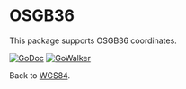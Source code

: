 # OSGB36

This package supports OSGB36 coordinates.

[![GoDoc](http://img.shields.io/badge/godoc-reference-5272B4.svg?style=flat-square)](https://godoc.org/github.com/wroge/wgs84/osgb36)
[![GoWalker](https://img.shields.io/badge/Go_Walker-Doc-blue.svg?style=flat-square)](https://gowalker.org/github.com/wroge/wgs84/osgb36)

Back to [WGS84](https://github.com/wroge/wgs84).